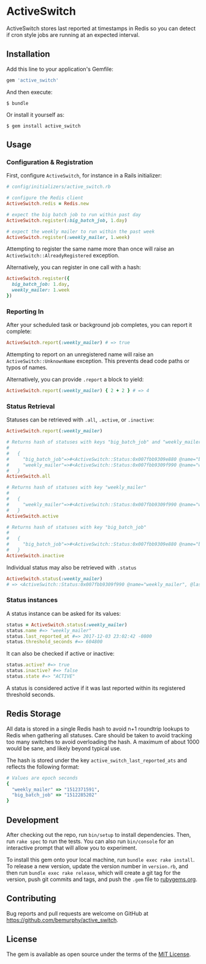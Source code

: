 # ActiveSwitch

ActiveSwitch stores last reported at timestamps in Redis so you can detect if cron style jobs are running at an expected interval.

## Installation

Add this line to your application's Gemfile:

```ruby
gem 'active_switch'
```

And then execute:

    $ bundle

Or install it yourself as:

    $ gem install active_switch

## Usage

### Configuration & Registration

First, configure `ActiveSwitch`, for instance in a Rails initializer:

```ruby
# config/initializers/active_switch.rb

# configure the Redis client
ActiveSwitch.redis = Redis.new

# expect the big batch job to run within past day
ActiveSwitch.register(:big_batch_job, 1.day)

# expect the weekly mailer to run within the past week
ActiveSwitch.register(:weekly_mailer, 1.week)
```

Attempting to register the same name more than once will raise an `ActiveSwitch::AlreadyRegistered` exception.

Alternatively, you can register in one call with a hash:

```ruby
ActiveSwitch.register({
  big_batch_job: 1.day,
  weekly_mailer: 1.week
})
```

### Reporting In

After your scheduled task or background job completes, you can report it complete:

```ruby
ActiveSwitch.report(:weekly_mailer) # => true
```

Attempting to report on an unregistered name will raise an `ActiveSwitch::UnknownName` exception. This prevents
dead code paths or typos of names.

Alternatively, you can provide `.report` a block to yield:

```ruby
ActiveSwitch.report(:weekly_mailer) { 2 + 2 } # => 4
```

### Status Retrieval

Statuses can be retrieved with `.all`, `.active`, or `.inactive`:

```ruby
ActiveSwitch.report(:weekly_mailer)

# Returns hash of statuses with keys "big_batch_job" and "weekly_mailer"
#
#   {
#     "big_batch_job"=>#<ActiveSwitch::Status:0x007fbb9309e880 @name="big_batch_job", @last_reported_at=nil, @threshold_seconds=86400>},
#     "weekly_mailer"=>#<ActiveSwitch::Status:0x007fbb9309f990 @name="weekly_mailer", @last_reported_at=2017-12-03 23:02:42 -0800, @threshold_seconds=604800>}
#   }
ActiveSwitch.all

# Returns hash of statuses with key "weekly_mailer"
#
#   {
#     "weekly_mailer"=>#<ActiveSwitch::Status:0x007fbb9309f990 @name="weekly_mailer", @last_reported_at=2017-12-03 23:02:42 -0800, @threshold_seconds=604800>}
#   }
ActiveSwitch.active

# Returns hash of statuses with key "big_batch_job"
#
#   {
#     "big_batch_job"=>#<ActiveSwitch::Status:0x007fbb9309e880 @name="big_batch_job", @last_reported_at=nil, @threshold_seconds=86400>}
#   }
ActiveSwitch.inactive
```

Individual status may also be retrieved with `.status`

```ruby
ActiveSwitch.status(:weekly_mailer)
# => <ActiveSwitch::Status:0x007fbb9309f990 @name="weekly_mailer", @last_reported_at=2017-12-03 23:02:42 -0800, @threshold_seconds=604800>
```

### Status instances

A status instance can be asked for its values:

```ruby
status = ActiveSwitch.status(:weekly_mailer)
status.name #=> "weekly_mailer"
status.last_reported_at #=> 2017-12-03 23:02:42 -0800
status.threshold_seconds #=> 604800
```

It can also be checked if active or inactive:

```ruby
status.active? #=> true
status.inactive? #=> false
status.state #=> "ACTIVE"
```

A status is considered active if it was last reported within its registered threshold seconds.

## Redis Storage

All data is stored in a single Redis hash to avoid n+1 roundtrip lookups to Redis when gathering all statuses. Care should
be taken to avoid tracking too many switches to avoid overloading the hash. A maximum of about 1000 would be sane, and likely
beyond typical use.

The hash is stored under the key `active_switch_last_reported_ats` and reflects the following format:

```ruby
# Values are epoch seconds
{
  "weekly_mailer" => "1512371591",
  "big_batch_job" => "1512285202"
}
```

## Development

After checking out the repo, run `bin/setup` to install dependencies. Then, run `rake spec` to run the tests. You can also run `bin/console` for an interactive prompt that will allow you to experiment.

To install this gem onto your local machine, run `bundle exec rake install`. To release a new version, update the version number in `version.rb`, and then run `bundle exec rake release`, which will create a git tag for the version, push git commits and tags, and push the `.gem` file to [rubygems.org](https://rubygems.org).

## Contributing

Bug reports and pull requests are welcome on GitHub at https://github.com/bemurphy/active_switch.


## License

The gem is available as open source under the terms of the [MIT License](http://opensource.org/licenses/MIT).

